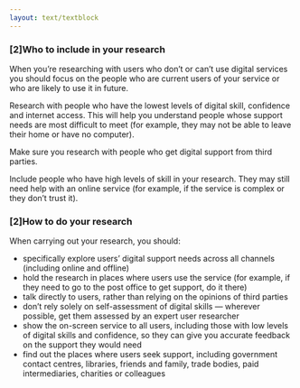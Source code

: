 ```yaml
---
layout: text/textblock
---
```

### [2]Who to include in your research
When you’re researching with users who don’t or can’t use digital services you should focus on the people who are current users of your service or who are likely to use it in future.

Research with people who have the lowest levels of digital skill, confidence and internet access. This will help you understand people whose support needs are most difficult to meet (for example, they may not be able to leave their home or have no computer).

Make sure you research with people who get digital support from third parties.

Include people who have high levels of skill in your research. They may still need help with an online service (for example, if the service is complex or they don’t trust it).

### [2]How to do your research
When carrying out your research, you should:
- specifically explore users’ digital support needs across all channels (including online and offline)
- hold the research in places where users use the service (for example, if they need to go to the post office to get support, do it there)
- talk directly to users, rather than relying on the opinions of third parties
- don’t rely solely on self-assessment of digital skills — wherever possible, get them assessed by an expert user researcher
- show the on-screen service to all users, including those with low levels of digital skills and confidence, so they can give you accurate feedback on the support they would need
- find out the places where users seek support, including government contact centres, libraries, friends and family, trade bodies, paid intermediaries, charities or colleagues
